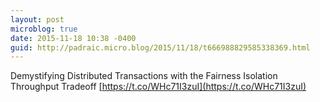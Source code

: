 ```yaml
---
layout: post
microblog: true
date: 2015-11-18 10:38 -0400
guid: http://padraic.micro.blog/2015/11/18/t666988829585338369.html
---
```

Demystifying Distributed Transactions with the Fairness Isolation Throughput Tradeoff [https://t.co/WHc71I3zuI](https://t.co/WHc71I3zuI)
